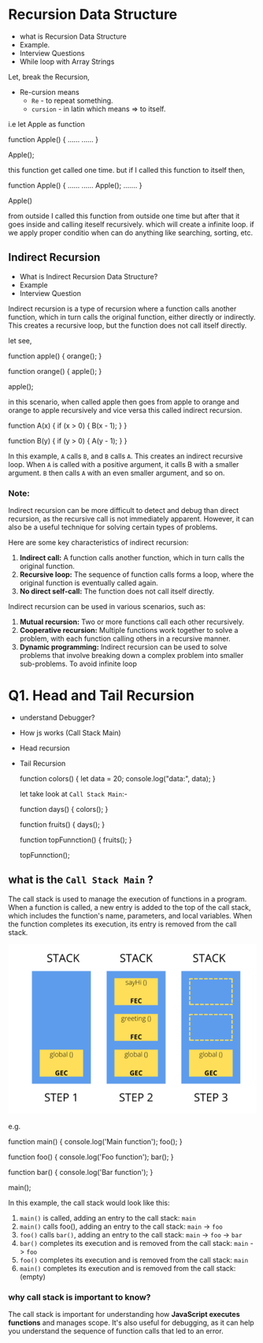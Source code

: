 
# Recursion Data Structure
- what is Recursion Data Structure
- Example.
- Interview Questions
- While loop with Array Strings


Let, break the Recursion,
- Re-cursion means
  - `Re` -  to repeat something.
  - `cursion` - in latin which means => to itself.

i.e let Apple as function


  function Apple() {
    ......
    ......
  }

  Apple();

  this function get called one time. but if I called this function to itself then,


  function Apple() {
    ......
    ......
    Apple();
    .......
  }

  Apple()


from outside I called this function from outside one time but after that it goes inside and calling iteself recursively. which will create a infinite loop.
if we apply proper conditio when can do anything like searching, sorting, etc.


## Indirect Recursion
- What is Indirect Recursion Data Structure?
- Example
- Interview Question


Indirect recursion is a type of recursion where a function calls another function, which in turn calls the original function, either directly or indirectly. This creates a recursive loop, but the function does not call itself directly.


let see,

  function apple() {
    orange();
  }

  function orange() {
    apple();
  }

  apple();




in this scenario, when called apple then goes from apple to orange and orange to apple recursively and vice versa this called indirect recursion.


  function A(x) {
    if (x > 0) {
      B(x - 1);
    }
  }

  function B(y) {
    if (y > 0) {
      A(y - 1);
    }
  }

In this example, `A` calls `B`, and `B` calls `A`. This creates an indirect recursive loop. When `A` is called with a positive argument, it calls B with a smaller argument. `B` then calls `A` with an even smaller argument, and so on.

### Note:

  Indirect recursion can be more difficult to detect and debug than direct recursion, as the recursive call is not immediately apparent. However, it can also be a useful technique for solving certain types of problems.

  Here are some key characteristics of indirect recursion:

  1. **Indirect call:** A function calls another function, which in turn calls the original function.
  2. **Recursive loop:** The sequence of function calls forms a loop, where the original function is eventually called again.
  3. **No direct self-call:** The function does not call itself directly.

  Indirect recursion can be used in various scenarios, such as:

  1. **Mutual recursion:** Two or more functions call each other recursively.
  2. **Cooperative recursion:** Multiple functions work together to solve a problem, with each function calling others in a     recursive manner.
  3. **Dynamic programming:** Indirect recursion can be used to solve problems that involve breaking down a complex problem into smaller sub-problems.
    To avoid infinite loop


# Q1. Head and Tail Recursion
- understand Debugger?
- How js works (Call Stack Main)
- Head recursion
- Tail Recursion

  function colors() {
    let data = 20;
    console.log("data:", data);
  }


  let take look at `Call Stack Main`:-

  function days() {
    colors();
  }

  function fruits() {
    days();
  }

  function topFunnction() {
    fruits();
  }

  topFunnction();


## what is the `Call Stack Main` ?

The call stack is used to manage the execution of functions in a program. When a function is called, a new entry is added to the top of the call stack, which includes the function's name, parameters, and local variables. When the function completes its execution, its entry is removed from the call stack.


![alt text](callStack.png)


e.g.

  function main() {
    console.log('Main function');
    foo();
  }

  function foo() {
    console.log('Foo function');
    bar();
  }

  function bar() {
    console.log('Bar function');
  }

  main();

  
In this example, the call stack would look like this:

1. `main()` is called, adding an entry to the call stack: `main`
2. `main()` calls foo(), adding an entry to the call stack: `main` -> `foo`
3. `foo()` calls `bar()`, adding an entry to the call stack: `main` -> `foo` -> `bar`
4. `bar()` completes its execution and is removed from the call stack: `main` -> `foo`
5. `foo()` completes its execution and is removed from the call stack: `main`
6. `main()` completes its execution and is removed from the call stack: (empty)


### why call stack is important to know?

The call stack is important for understanding how __JavaScript executes functions__ and manages scope. It's also useful for debugging, as it can help you understand the sequence of function calls that led to an error.